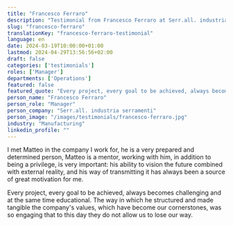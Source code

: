 ```yaml
---
title: "Francesco Ferraro"
description: "Testimonial from Francesco Ferraro at Serr.all. industria serramenti"
slug: "francesco-ferraro"
translationKey: "francesco-ferraro-testimonial"
language: en
date: 2024-03-19T10:00:00+01:00
lastmod: 2024-04-29T13:56:56+02:00
draft: false
categories: ['testimonials']
roles: ['Manager']
departments: ['Operations']
featured: false
featured_quote: "Every project, every goal to be achieved, always becomes challenging and at the same time educational."
person_name: "Francesco Ferraro"
person_role: "Manager"
person_company: "Serr.all. industria serramenti"
person_image: "/images/testimonials/francesco-ferraro.jpg"
industry: "Manufacturing"
linkedin_profile: ""
---
```




I met Matteo in the company I work for, he is a very prepared and determined person, Matteo is a mentor, working with him, in addition to being a privilege, is very important: his ability to vision the future combined with external reality, and his way of transmitting it has always been a source of great motivation for me.

Every project, every goal to be achieved, always becomes challenging and at the same time educational. The way in which he structured and made tangible the company's values, which have become our cornerstones, was so engaging that to this day they do not allow us to lose our way.
